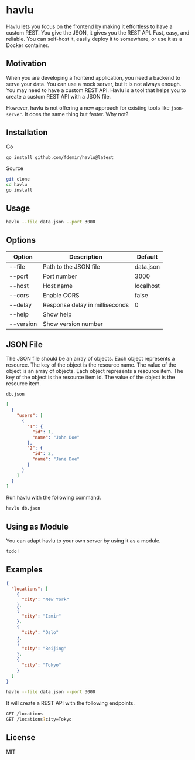 # havlu

Havlu lets you focus on the frontend by making it effortless to have a custom REST. You give the JSON, it gives you the REST API. Fast, easy, and reliable. You can self-host it, easily deploy it to somewhere, or use it as a Docker container.

<!-- One of the amazing things about havlu is that it can create a custom REST API with a model that you already have. -->

## Motivation

When you are developing a frontend application, you need a backend to serve your data. You can use a mock server, but it is not always enough. You may need to have a custom REST API. Havlu is a tool that helps you to create a custom REST API with a JSON file.

However, havlu is not offering a new approach for existing tools like `json-server`. It does the same thing but faster. Why not?

## Installation

<!-- MacOS

```bash
brew install havlu
``` -->

Go

```bash
go install github.com/fdemir/havlu@latest
```

Source

```bash
git clone
cd havlu
go install
```

## Usage

```bash
havlu --file data.json --port 3000
```

## Options

| Option    | Description                    | Default   |
| --------- | ------------------------------ | --------- |
| --file    | Path to the JSON file          | data.json |
| --port    | Port number                    | 3000      |
| --host    | Host name                      | localhost |
| --cors    | Enable CORS                    | false     |
| --delay   | Response delay in milliseconds | 0         |
| --help    | Show help                      |           |
| --version | Show version number            |           |

## JSON File

The JSON file should be an array of objects. Each object represents a resource. The key of the object is the resource name. The value of the object is an array of objects. Each object represents a resource item. The key of the object is the resource item id. The value of the object is the resource item.

`db.json`

```json
[
  {
    "users": [
      {
        "1": {
          "id": 1,
          "name": "John Doe"
        },
        "2": {
          "id": 2,
          "name": "Jane Doe"
        }
      }
    ]
  }
]
```

Run havlu with the following command.

```bash
havlu db.json
```

## Using as Module

You can adapt havlu to your own server by using it as a module.

```go
todo!
```

## Examples

```json
{
  "locations": [
    {
      "city": "New York"
    },
    {
      "city": "Izmir"
    },
    {
      "city": "Oslo"
    },
    {
      "city": "Beijing"
    },
    {
      "city": "Tokyo"
    }
  ]
}
```

```bash
havlu --file data.json --port 3000
```

It will create a REST API with the following endpoints.

```bash
GET /locations
GET /locations?city=Tokyo

```

<!-- GET /locations?order=city&sort=desc -->

## License

MIT

